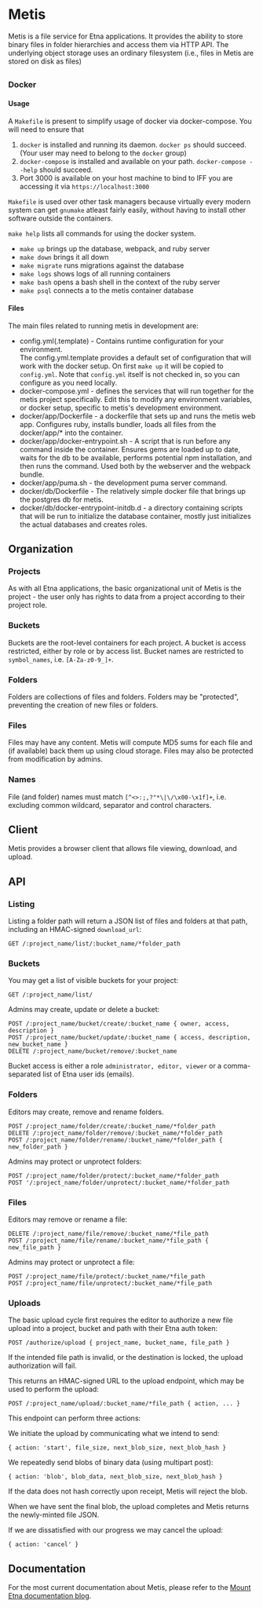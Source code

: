 # Metis

Metis is a file service for Etna applications. It provides the ability to store
binary files in folder hierarchies and access them via HTTP API. The underlying
object storage uses an ordinary filesystem (i.e., files in Metis are stored on
disk as files)

##

### Docker

#### Usage

A `Makefile` is present to simplify usage of docker via docker-compose.
You will need to ensure that
1. `docker` is installed and running its daemon. `docker ps` should succeed.  (Your user may need to belong to the `docker` group)
2. `docker-compose` is installed and available on your path.  `docker-compose --help` should succeed.
3.  Port 3000 is available on your host machine to bind to IFF you are accessing it via `https://localhost:3000`

`Makefile` is used over other task managers because virtually every modern system can get `gnumake` atleast fairly easily,
without having to install other software outside the containers.

`make help` lists all commands for using the docker system.
* `make up` brings up the database, webpack, and ruby server
* `make down` brings it all down
* `make migrate` runs migrations against the database
* `make logs` shows logs of all running containers
* `make bash` opens a bash shell in the context of the ruby server
* `make psql` connects a to the metis container database

#### Files

The main files related to running metis in development are:

* config.yml(.template) - Contains runtime configuration for your environment.  
The config.yml.template provides a default set of configuration that will work
with the docker setup.  On first `make up` it will be copied to `config.yml`.  Note
that `config.yml` itself is not checked in, so you can configure as you need locally.
* docker-compose.yml - defines the services that will run together
for the metis project specifically.  Edit this to modify any environment
variables, or docker setup, specific to metis's development environment.
* docker/app/Dockerfile - a dockerfile that sets up and runs the metis web app.  Configures
ruby, installs bundler, loads all files from the docker/app/* into the container.
* docker/app/docker-entrypoint.sh - A script that is run before any command inside
the container.  Ensures gems are loaded up to date, waits for the db to be available,
performs potential npm installation, and then runs the command.  Used both by the
webserver and the webpack bundle.
* docker/app/puma.sh - the development puma server command.
* docker/db/Dockerfile - The relatively simple docker file that brings up the postgres db
for metis.
* docker/db/docker-entrypoint-initdb.d - a directory containing scripts that will be
run to initialize the database container, mostly just initializes the actual databases
and creates roles.


## Organization

### Projects

As with all Etna applications, the basic organizational unit of Metis is the
project - the user only has rights to data from a project according to their
project role.

### Buckets

Buckets are the root-level containers for each project. A bucket is access
restricted, either by role or by access list. Bucket names are restricted to
`symbol_names`, i.e. `[A-Za-z0-9_]+`.

### Folders

Folders are collections of files and folders. Folders may be "protected",
preventing the creation of new files or folders.

### Files

Files may have any content. Metis will compute MD5 sums for each file and (if
available) back them up using cloud storage. Files may also be protected from
modification by admins.

### Names

File (and folder) names must match `[^<>:;,?"*\|\/\x00-\x1f]+`, i.e. excluding
common wildcard, separator and control characters.

## Client

Metis provides a browser client that allows file viewing, download, and
upload.

## API

### Listing

Listing a folder path will return a JSON list of files and folders at that
path, including an HMAC-signed `download_url`:

```
GET /:project_name/list/:bucket_name/*folder_path
```

### Buckets

You may get a list of visible buckets for your project:
```
GET /:project_name/list/
```

Admins may create, update or delete a bucket:
```
POST /:project_name/bucket/create/:bucket_name { owner, access, description }
POST /:project_name/bucket/update/:bucket_name { access, description, new_bucket_name }
DELETE /:project_name/bucket/remove/:bucket_name
```

Bucket access is either a role `administrator, editor, viewer` or a
comma-separated list of Etna user ids (emails).

### Folders

Editors may create, remove and rename folders.
```
POST /:project_name/folder/create/:bucket_name/*folder_path
DELETE /:project_name/folder/remove/:bucket_name/*folder_path
POST /:project_name/folder/rename/:bucket_name/*folder_path { new_folder_path }
```

Admins may protect or unprotect folders:
```
POST /:project_name/folder/protect/:bucket_name/*folder_path
POST '/:project_name/folder/unprotect/:bucket_name/*folder_path
```

### Files

Editors may remove or rename a file:
```
DELETE /:project_name/file/remove/:bucket_name/*file_path
POST /:project_name/file/rename/:bucket_name/*file_path { new_file_path }
```

Admins may protect or unprotect a file:
```
POST /:project_name/file/protect/:bucket_name/*file_path
POST /:project_name/file/unprotect/:bucket_name/*file_path
```

### Uploads

The basic upload cycle first requires the editor to authorize a new file upload
into a project, bucket and path with their Etna auth token:
```
POST /authorize/upload { project_name, bucket_name, file_path }
```
If the intended file path is invalid, or the destination is locked, the
upload authorization will fail.

This returns an HMAC-signed URL to the upload endpoint, which may be
used to perform the upload:
```
POST /:project_name/upload/:bucket_name/*file_path { action, ... }
```

This endpoint can perform three actions:

We initiate the upload by communicating what we intend to send:
```
{ action: 'start', file_size, next_blob_size, next_blob_hash }
```

We repeatedly send blobs of binary data (using multipart post):
```
{ action: 'blob', blob_data, next_blob_size, next_blob_hash }
```

If the data does not hash correctly upon receipt, Metis will reject the blob.

When we have sent the final blob, the upload completes and Metis returns the
newly-minted file JSON.

If we are dissatisfied with our progress we may cancel the upload:
```
{ action: 'cancel' }
```

## Documentation

For the most current documentation about Metis, please refer to the [Mount Etna documentation blog](https://mountetna.github.io/).
